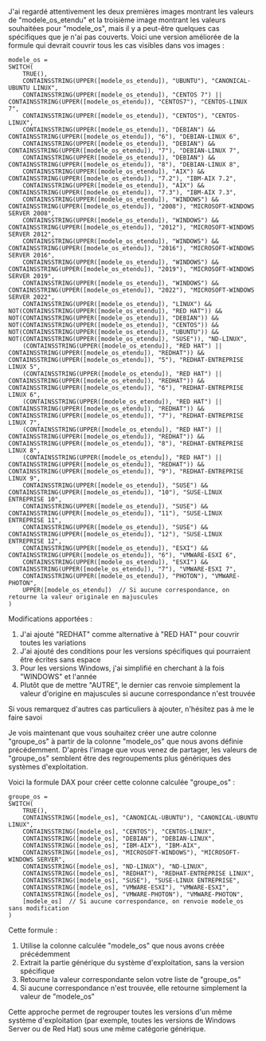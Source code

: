 J'ai regardé attentivement les deux premières images montrant les valeurs de "modele_os_etendu" et la troisième image montrant les valeurs souhaitées pour "modele_os", mais il y a peut-être quelques cas spécifiques que je n'ai pas couverts. Voici une version améliorée de la formule qui devrait couvrir tous les cas visibles dans vos images :

```
modele_os = 
SWITCH(
    TRUE(),
    CONTAINSSTRING(UPPER([modele_os_etendu]), "UBUNTU"), "CANONICAL-UBUNTU LINUX",
    CONTAINSSTRING(UPPER([modele_os_etendu]), "CENTOS 7") || CONTAINSSTRING(UPPER([modele_os_etendu]), "CENTOS7"), "CENTOS-LINUX 7",
    CONTAINSSTRING(UPPER([modele_os_etendu]), "CENTOS"), "CENTOS-LINUX",
    CONTAINSSTRING(UPPER([modele_os_etendu]), "DEBIAN") && CONTAINSSTRING(UPPER([modele_os_etendu]), "6"), "DEBIAN-LINUX 6",
    CONTAINSSTRING(UPPER([modele_os_etendu]), "DEBIAN") && CONTAINSSTRING(UPPER([modele_os_etendu]), "7"), "DEBIAN-LINUX 7",
    CONTAINSSTRING(UPPER([modele_os_etendu]), "DEBIAN") && CONTAINSSTRING(UPPER([modele_os_etendu]), "8"), "DEBIAN-LINUX 8",
    CONTAINSSTRING(UPPER([modele_os_etendu]), "AIX") && CONTAINSSTRING(UPPER([modele_os_etendu]), "7.2"), "IBM-AIX 7.2",
    CONTAINSSTRING(UPPER([modele_os_etendu]), "AIX") && CONTAINSSTRING(UPPER([modele_os_etendu]), "7.3"), "IBM-AIX 7.3",
    CONTAINSSTRING(UPPER([modele_os_etendu]), "WINDOWS") && CONTAINSSTRING(UPPER([modele_os_etendu]), "2008"), "MICROSOFT-WINDOWS SERVER 2008",
    CONTAINSSTRING(UPPER([modele_os_etendu]), "WINDOWS") && CONTAINSSTRING(UPPER([modele_os_etendu]), "2012"), "MICROSOFT-WINDOWS SERVER 2012",
    CONTAINSSTRING(UPPER([modele_os_etendu]), "WINDOWS") && CONTAINSSTRING(UPPER([modele_os_etendu]), "2016"), "MICROSOFT-WINDOWS SERVER 2016",
    CONTAINSSTRING(UPPER([modele_os_etendu]), "WINDOWS") && CONTAINSSTRING(UPPER([modele_os_etendu]), "2019"), "MICROSOFT-WINDOWS SERVER 2019",
    CONTAINSSTRING(UPPER([modele_os_etendu]), "WINDOWS") && CONTAINSSTRING(UPPER([modele_os_etendu]), "2022"), "MICROSOFT-WINDOWS SERVER 2022",
    CONTAINSSTRING(UPPER([modele_os_etendu]), "LINUX") && NOT(CONTAINSSTRING(UPPER([modele_os_etendu]), "RED HAT")) && NOT(CONTAINSSTRING(UPPER([modele_os_etendu]), "DEBIAN")) && NOT(CONTAINSSTRING(UPPER([modele_os_etendu]), "CENTOS")) && NOT(CONTAINSSTRING(UPPER([modele_os_etendu]), "UBUNTU")) && NOT(CONTAINSSTRING(UPPER([modele_os_etendu]), "SUSE")), "ND-LINUX",
    (CONTAINSSTRING(UPPER([modele_os_etendu]), "RED HAT") || CONTAINSSTRING(UPPER([modele_os_etendu]), "REDHAT")) && CONTAINSSTRING(UPPER([modele_os_etendu]), "5"), "REDHAT-ENTREPRISE LINUX 5",
    (CONTAINSSTRING(UPPER([modele_os_etendu]), "RED HAT") || CONTAINSSTRING(UPPER([modele_os_etendu]), "REDHAT")) && CONTAINSSTRING(UPPER([modele_os_etendu]), "6"), "REDHAT-ENTREPRISE LINUX 6",
    (CONTAINSSTRING(UPPER([modele_os_etendu]), "RED HAT") || CONTAINSSTRING(UPPER([modele_os_etendu]), "REDHAT")) && CONTAINSSTRING(UPPER([modele_os_etendu]), "7"), "REDHAT-ENTREPRISE LINUX 7",
    (CONTAINSSTRING(UPPER([modele_os_etendu]), "RED HAT") || CONTAINSSTRING(UPPER([modele_os_etendu]), "REDHAT")) && CONTAINSSTRING(UPPER([modele_os_etendu]), "8"), "REDHAT-ENTREPRISE LINUX 8",
    (CONTAINSSTRING(UPPER([modele_os_etendu]), "RED HAT") || CONTAINSSTRING(UPPER([modele_os_etendu]), "REDHAT")) && CONTAINSSTRING(UPPER([modele_os_etendu]), "9"), "REDHAT-ENTREPRISE LINUX 9",
    CONTAINSSTRING(UPPER([modele_os_etendu]), "SUSE") && CONTAINSSTRING(UPPER([modele_os_etendu]), "10"), "SUSE-LINUX ENTREPRISE 10",
    CONTAINSSTRING(UPPER([modele_os_etendu]), "SUSE") && CONTAINSSTRING(UPPER([modele_os_etendu]), "11"), "SUSE-LINUX ENTREPRISE 11",
    CONTAINSSTRING(UPPER([modele_os_etendu]), "SUSE") && CONTAINSSTRING(UPPER([modele_os_etendu]), "12"), "SUSE-LINUX ENTREPRISE 12",
    CONTAINSSTRING(UPPER([modele_os_etendu]), "ESXI") && CONTAINSSTRING(UPPER([modele_os_etendu]), "6"), "VMWARE-ESXI 6",
    CONTAINSSTRING(UPPER([modele_os_etendu]), "ESXI") && CONTAINSSTRING(UPPER([modele_os_etendu]), "7"), "VMWARE-ESXI 7",
    CONTAINSSTRING(UPPER([modele_os_etendu]), "PHOTON"), "VMWARE-PHOTON",
    UPPER([modele_os_etendu])  // Si aucune correspondance, on retourne la valeur originale en majuscules
)
```

Modifications apportées :
1. J'ai ajouté "REDHAT" comme alternative à "RED HAT" pour couvrir toutes les variations
2. J'ai ajouté des conditions pour les versions spécifiques qui pourraient être écrites sans espace
3. Pour les versions Windows, j'ai simplifié en cherchant à la fois "WINDOWS" et l'année
4. Plutôt que de mettre "AUTRE", le dernier cas renvoie simplement la valeur d'origine en majuscules si aucune correspondance n'est trouvée

Si vous remarquez d'autres cas particuliers à ajouter, n'hésitez pas à me le faire savoi

Je vois maintenant que vous souhaitez créer une autre colonne "groupe_os" à partir de la colonne "modele_os" que nous avons définie précédemment. D'après l'image que vous venez de partager, les valeurs de "groupe_os" semblent être des regroupements plus génériques des systèmes d'exploitation.

Voici la formule DAX pour créer cette colonne calculée "groupe_os" :

```
groupe_os = 
SWITCH(
    TRUE(),
    CONTAINSSTRING([modele_os], "CANONICAL-UBUNTU"), "CANONICAL-UBUNTU LINUX",
    CONTAINSSTRING([modele_os], "CENTOS"), "CENTOS-LINUX",
    CONTAINSSTRING([modele_os], "DEBIAN"), "DEBIAN-LINUX",
    CONTAINSSTRING([modele_os], "IBM-AIX"), "IBM-AIX",
    CONTAINSSTRING([modele_os], "MICROSOFT-WINDOWS"), "MICROSOFT-WINDOWS SERVER",
    CONTAINSSTRING([modele_os], "ND-LINUX"), "ND-LINUX",
    CONTAINSSTRING([modele_os], "REDHAT"), "REDHAT-ENTREPRISE LINUX",
    CONTAINSSTRING([modele_os], "SUSE"), "SUSE-LINUX ENTREPRISE",
    CONTAINSSTRING([modele_os], "VMWARE-ESXI"), "VMWARE-ESXI",
    CONTAINSSTRING([modele_os], "VMWARE-PHOTON"), "VMWARE-PHOTON",
    [modele_os]  // Si aucune correspondance, on renvoie modele_os sans modification
)
```

Cette formule :
1. Utilise la colonne calculée "modele_os" que nous avons créée précédemment
2. Extrait la partie générique du système d'exploitation, sans la version spécifique
3. Retourne la valeur correspondante selon votre liste de "groupe_os"
4. Si aucune correspondance n'est trouvée, elle retourne simplement la valeur de "modele_os"

Cette approche permet de regrouper toutes les versions d'un même système d'exploitation (par exemple, toutes les versions de Windows Server ou de Red Hat) sous une même catégorie générique.
